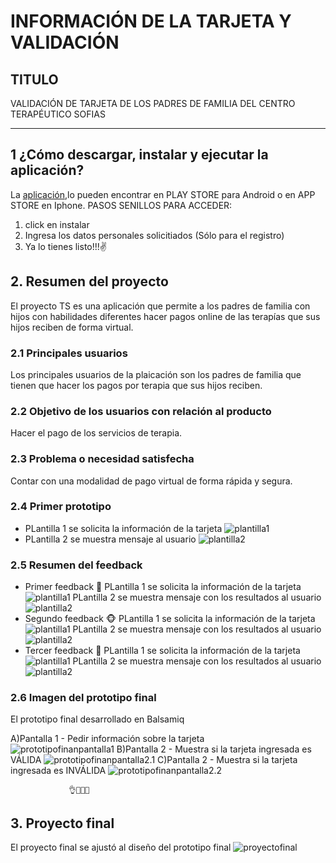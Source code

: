 # INFORMACIÓN DE LA TARJETA Y VALIDACIÓN

## TITULO

VALIDACIÓN DE TARJETA DE LOS PADRES DE FAMILIA DEL CENTRO TERAPÉUTICO SOFIAS

***
## 1 ¿Cómo descargar, instalar y ejecutar la aplicación?

La [aplicación](img/logocard.jpg),lo pueden encontrar en PLAY STORE para Android o en APP STORE en Iphone.
PASOS SENILLOS PARA ACCEDER:
 1. click en instalar
 2. Ingresa los datos personales solicitiados (Sólo para el registro)
 3. Ya lo tienes listo!!!✌

## 2. Resumen del proyecto

El proyecto TS es una aplicación que permite a los padres de familia con hijos con habilidades diferentes hacer pagos online de las terapías que sus hijos reciben de forma virtual.

### 2.1 Principales usuarios

Los principales usuarios de la plaicación son los padres de familia que tienen que hacer los pagos por terapia que sus hijos reciben.

### 2.2 Objetivo de los usuarios con relación al producto

Hacer el pago de los servicios de terapia.

### 2.3 Problema o necesidad satisfecha

Contar con una modalidad de pago virtual de forma rápida y segura.

### 2.4 Primer prototipo

* PLantilla 1 se solicita la información de la tarjeta
![plantilla1](plantilla1.1)
* PLantilla 2 se muestra mensaje al usuario
![plantilla2](img/plantilla1.2)

### 2.5 Resumen del feedback

* Primer feedback 🐷
PLantilla 1 se solicita la información de la tarjeta
![plantilla1](img_src/feedback1.1)
PLantilla 2 se muestra mensaje con los resultados al usuario
![plantilla2](feedback1.2)
* Segundo feedback 🐵
PLantilla 1 se solicita la información de la tarjeta
![plantilla1](feedback2.1)
PLantilla 2 se muestra mensaje con los resultados al usuario
![plantilla2](feedback2.2)
* Tercer feedback 🦁
PLantilla 1 se solicita la información de la tarjeta
![plantilla1](feedback3.1)
PLantilla 2 se muestra mensaje con los resultados al usuario
![plantilla2](img/feedback3.2.jpg)

### 2.6 Imagen del prototipo final
El prototipo final desarrollado en Balsamiq

  A)Pantalla 1 - Pedir información sobre la tarjeta  
![prototipofinanpantalla1](PROYECTOCREDITCARD.PNG)
  B)Pantalla 2 - Muestra si la tarjeta ingresada es VÁLIDA
![prototipofinanpantalla2.1](RETIRAPROYECTTCV.PNG)
  C)Pantalla 2 - Muestra si la tarjeta ingresada es INVÁLIDA
  ![prototipofinanpantalla2.2](RETIRAPROYECTTCI.PNG)

                 👌🌻🌴🍂
## 3. Proyecto final

El proyecto final se ajustó al diseño del prototipo final
![proyectofinal](proyectofinal.jpg)
